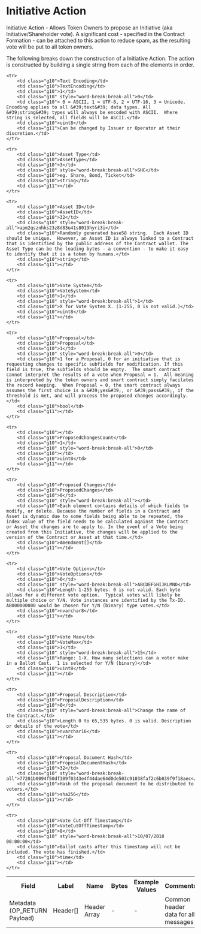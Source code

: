 
# Initiative Action</H1>

Initiative Action -  Allows Token Owners to propose an Initiative (aka Initiative/Shareholder vote).  A significant cost - specified in the Contract Formation - can be attached to this action to reduce spam, as the resulting vote will be put to all token owners.

The following breaks down the construction of a Initiative Action. The action is constructed by building a single string from each of the elements in order.

<table class="waffle" cellspacing="0" cellpadding="0" table-layout=fixed width=100%>
	<tr style='height:19px;'>
		<th style="width:6%" class="s0">Field</th>
		<th style="width:9%" class="s1">Label</th>
		<th style="width:9%" class="s1">Name</th>
		<th style="width:2%" class="s1">Bytes</th>
		<th style="width:29%" class="s1">Example Values</th>
		<th style="width:26%" class="s1">Comments</th>
		<th style="width:5%" class="s1">Data Type</th>
		<th style="width:14%" class="s2">Amendment Restrictions</th>
	</tr>
	<tr>
		<td class="s5" rowspan="100">Metadata (OP_RETURN Payload)</td>
		<td class="g6">Header[]</td>
		<td class="g6">Header Array</td>
		<td class="g6">-</td>
		<td class="g6">-</td>
		<td class="g6">Common header data for all messages</td>
		<td class="g6">Header</td>
		<td class="g7"></td>
	</tr>

	<tr>
		<td class="g10">Text Encoding</td>
		<td class="g10">TextEncoding</td>
		<td class="g10">1</td>
		<td class="g10" style="word-break:break-all">0</td>
		<td class="g10"> 0 = ASCII, 1 = UTF-8, 2 = UTF-16, 3 = Unicode.  Encoding applies to all &#39;text&#39; data types. All &#39;string&#39; types will always be encoded with ASCII.  Where string is selected, all fields will be ASCII.</td>
		<td class="g10">uint8</td>
		<td class="g11">Can be changed by Issuer or Operator at their discretion.</td>
	</tr>

	<tr>
		<td class="g10">Asset Type</td>
		<td class="g10">AssetType</td>
		<td class="g10">3</td>
		<td class="g10" style="word-break:break-all">SHC</td>
		<td class="g10">eg. Share, Bond, Ticket</td>
		<td class="g10">string</td>
		<td class="g11"></td>
	</tr>

	<tr>
		<td class="g10">Asset ID</td>
		<td class="g10">AssetID</td>
		<td class="g10">32</td>
		<td class="g10" style="word-break:break-all">apm2qsznhks23z8d83u41s8019hyri3i</td>
		<td class="g10">Randomly generated base58 string.  Each Asset ID should be unique.  However, an Asset ID is always linked to a Contract that is identified by the public address of the Contract wallet. The Asset Type can be the leading bytes - a convention - to make it easy to identify that it is a token by humans.</td>
		<td class="g10">string</td>
		<td class="g11"></td>
	</tr>

	<tr>
		<td class="g10">Vote System</td>
		<td class="g10">VoteSystem</td>
		<td class="g10">1</td>
		<td class="g10" style="word-break:break-all">1</td>
		<td class="g10">X for Vote System X. (1-255, 0 is not valid.)</td>
		<td class="g10">uint8</td>
		<td class="g11"></td>
	</tr>

	<tr>
		<td class="g10">Proposal</td>
		<td class="g10">Proposal</td>
		<td class="g10">1</td>
		<td class="g10" style="word-break:break-all">0</td>
		<td class="g10">1 for a Proposal, 0 for an initiative that is requesting changes to specific subfields for modification. If this field is true, the subfields should be empty.  The smart contract cannot interpret the results of a vote when Proposal = 1.  All meaning is interpreted by the token owners and smart contract simply facilates the record keeping.  When Proposal = 0, the smart contract always assumes the first choice is a &#39;yes&#39;, or &#39;pass&#39;, if the threshold is met, and will process the proposed changes accordingly.</td>
		<td class="g10">bool</td>
		<td class="g11"></td>
	</tr>

	<tr>
		<td class="g10"></td>
		<td class="g10">ProposedChangesCount</td>
		<td class="g10">1</td>
		<td class="g10" style="word-break:break-all">0</td>
		<td class="g10"></td>
		<td class="g10">uint8</td>
		<td class="g11"></td>
	</tr>

	<tr>
		<td class="g10">Proposed Changes</td>
		<td class="g10">ProposedChanges</td>
		<td class="g10">0</td>
		<td class="g10" style="word-break:break-all"></td>
		<td class="g10">Each element contains details of which fields to modify, or delete. Because the number of fields in a Contract and Asset is dynamic due to some fields being able to be repeated, the index value of the field needs to be calculated against the Contract or Asset the changes are to apply to. In the event of a Vote being created from this Initiative, the changes will be applied to the version of the Contract or Asset at that time.</td>
		<td class="g10">Amendment[]</td>
		<td class="g11"></td>
	</tr>

	<tr>
		<td class="g10">Vote Options</td>
		<td class="g10">VoteOptions</td>
		<td class="g10">0</td>
		<td class="g10" style="word-break:break-all">ABCDEFGHIJKLMNO</td>
		<td class="g10">Length 1-255 bytes. 0 is not valid. Each byte allows for a different vote option.  Typical votes will likely be multiple choice or Y/N. Vote instances are identified by the Tx-ID. AB000000000 would be chosen for Y/N (binary) type votes.</td>
		<td class="g10">nvarchar8</td>
		<td class="g11"></td>
	</tr>

	<tr>
		<td class="g10">Vote Max</td>
		<td class="g10">VoteMax</td>
		<td class="g10">1</td>
		<td class="g10" style="word-break:break-all">15</td>
		<td class="g10">Range: 1-X. How many selections can a voter make in a Ballot Cast.  1 is selected for Y/N (binary)</td>
		<td class="g10">uint8</td>
		<td class="g11"></td>
	</tr>

	<tr>
		<td class="g10">Proposal Description</td>
		<td class="g10">ProposalDescription</td>
		<td class="g10">0</td>
		<td class="g10" style="word-break:break-all">Change the name of the Contract.</td>
		<td class="g10">Length 0 to 65,535 bytes. 0 is valid. Description or details of the vote</td>
		<td class="g10">nvarchar16</td>
		<td class="g11"></td>
	</tr>

	<tr>
		<td class="g10">Proposal Document Hash</td>
		<td class="g10">ProposalDocumentHash</td>
		<td class="g10">32</td>
		<td class="g10" style="word-break:break-all">77201b0094f50df309f0343e4f44dae64d0de503c91038faf2c6b039f9f18aec</td>
		<td class="g10">Hash of the proposal document to be distributed to voters.</td>
		<td class="g10">sha256</td>
		<td class="g11"></td>
	</tr>

	<tr>
		<td class="g10">Vote Cut-Off Timestamp</td>
		<td class="g10">VoteCutOffTimestamp</td>
		<td class="g10">8</td>
		<td class="g10" style="word-break:break-all">10/07/2018 00:00:00</td>
		<td class="g10">Ballot casts after this timestamp will not be included. The vote has finished.</td>
		<td class="g10">time</td>
		<td class="g11"></td>
	</tr>

</table>
